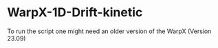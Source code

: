 # WarpX-1D-Drift-kinetic

To run the script one might need an older version of the WarpX (Version 23.09)
